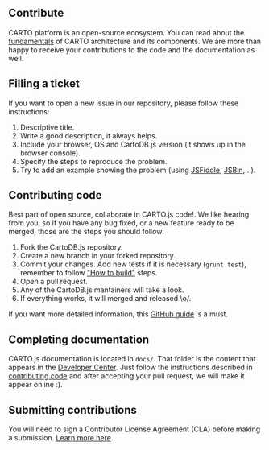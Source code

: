 ## Contribute

CARTO platform is an open-source ecosystem. You can read about the [fundamentals]({{site.fundamental_docs}}/components/) of CARTO architecture and its components.
We are more than happy to receive your contributions to the code and the documentation as well.

## Filling a ticket
If you want to open a new issue in our repository, please follow these instructions:

1. Descriptive title.
2. Write a good description, it always helps.
3. Include your browser, OS and CartoDB.js version (it shows up in the browser console).
4. Specify the steps to reproduce the problem.
5. Try to add an example showing the problem (using [JSFiddle](http://jsfiddle.net), [JSBin](http://jsbin.com),...).


## Contributing code
Best part of open source, collaborate in CARTO.js code!. We like hearing from you, so if you have any bug fixed, or a new feature ready to be merged, those are the steps you should follow:

1. Fork the CartoDB.js repository.
2. Create a new branch in your forked repository.
3. Commit your changes. Add new tests if it is necessary (```grunt test```), remember to follow ["How to build"](https://github.com/CartoDB/cartodb.js/blob/master/README.md#how-to-build) steps.
4. Open a pull request.
5. Any of the CartoDB.js mantainers will take a look.
6. If everything works, it will merged and released \o/.

If you want more detailed information, this [GitHub guide](https://guides.github.com/activities/contributing-to-open-source/) is a must.


## Completing documentation

CARTO.js documentation is located in ```docs/```. That folder is the content that appears in the [Developer Center](http://carto.com/developers/carto-js/). 
Just follow the instructions described in [contributing code](#contributing-code) and after accepting your pull request, we will make it appear online :).

## Submitting contributions

You will need to sign a Contributor License Agreement (CLA) before making a submission. [Learn more here](https://carto.com/contributions).
